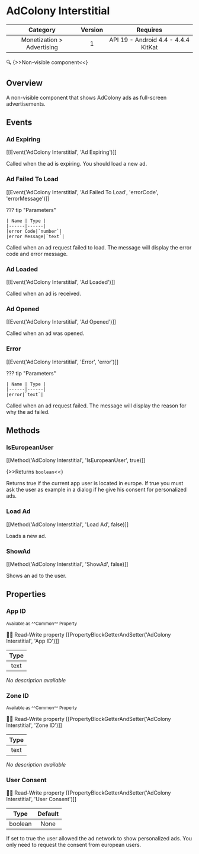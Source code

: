 # AdColony Interstitial

| Category | Version | Requires |
|:--------:|:-------:|:--------:|
|Monetization > Advertising|1|API 19 - Android 4.4 - 4.4.4 KitKat|

:mag: {>>Non-visible component<<}

## Overview

A non-visible component that shows AdColony ads as full-screen advertisements.

## Events

### Ad Expiring

[[Event('AdColony Interstitial', 'Ad Expiring')]]

Called when the ad is expiring. You should load a new ad.

### Ad Failed To Load

[[Event('AdColony Interstitial', 'Ad Failed To Load', 'errorCode', 'errorMessage')]]

??? tip "Parameters"

    | Name | Type |
    |------|------|
    |error Code|`number`|
    |error Message|`text`|


Called when an ad request failed to load. The message will display the error code and error message.

### Ad Loaded

[[Event('AdColony Interstitial', 'Ad Loaded')]]

Called when an ad is received.

### Ad Opened

[[Event('AdColony Interstitial', 'Ad Opened')]]

Called when an ad was opened.

### Error

[[Event('AdColony Interstitial', 'Error', 'error')]]

??? tip "Parameters"

    | Name | Type |
    |------|------|
    |error|`text`|


Called when an ad request failed. The message will display the reason for why the ad failed.

## Methods

### IsEuropeanUser

[[Method('AdColony Interstitial', 'IsEuropeanUser', true)]]

{>>Returns `boolean`<<}

Returns true if the current app user is located in europe. If true you must ask the user as example in a dialog if he give his consent for personalized ads.

### Load Ad

[[Method('AdColony Interstitial', 'Load Ad', false)]]

Loads a new ad.

### ShowAd

[[Method('AdColony Interstitial', 'ShowAd', false)]]

Shows an ad to the user.

## Properties

### App ID

<small>Available as ^^Common^^ Property</small>

:eyes::pencil: Read-Write property
[[PropertyBlockGetterAndSetter('AdColony Interstitial', 'App ID')]]

| Type |
|:----:|
|text|

_No description available_

### Zone ID

<small>Available as ^^Common^^ Property</small>

:eyes::pencil: Read-Write property
[[PropertyBlockGetterAndSetter('AdColony Interstitial', 'Zone ID')]]

| Type |
|:----:|
|text|

_No description available_

### User Consent

:eyes::pencil: Read-Write property
[[PropertyBlockGetterAndSetter('AdColony Interstitial', 'User Consent')]]

| Type | Default |
|:----:|:-------:|
|boolean|None|

If set to true the user allowed the ad network to show personalized ads. You only need to request the consent from european users.